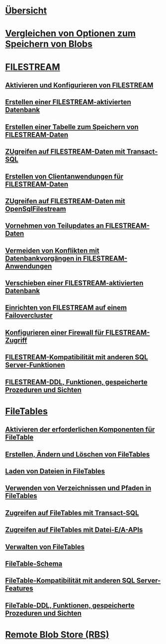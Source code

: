 # [Übersicht](binary-large-object-blob-data-sql-server.md)  
# [Vergleichen von Optionen zum Speichern von Blobs](compare-options-for-storing-blobs-sql-server.md)  
# [FILESTREAM](filestream-sql-server.md)  
## [Aktivieren und Konfigurieren von FILESTREAM](enable-and-configure-filestream.md)  
## [Erstellen einer FILESTREAM-aktivierten Datenbank](create-a-filestream-enabled-database.md)  
## [Erstellen einer Tabelle zum Speichern von FILESTREAM-Daten](create-a-table-for-storing-filestream-data.md)  
## [ZUgreifen auf FILESTREAM-Daten mit Transact-SQL](access-filestream-data-with-transact-sql.md)  
## [Erstellen von Clientanwendungen für FILESTREAM-Daten](create-client-applications-for-filestream-data.md)  
## [ZUgreifen auf FILESTREAM-Daten mit OpenSqlFilestream](access-filestream-data-with-opensqlfilestream.md)  
## [Vornehmen von Teilupdates an FILESTREAM-Daten](make-partial-updates-to-filestream-data.md)  
## [Vermeiden von Konflikten mit Datenbankvorgängen in FILESTREAM-Anwendungen](avoid-conflicts-with-database-operations-in-filestream-applications.md)  
## [Verschieben einer FILESTREAM-aktivierten Datenbank](move-a-filestream-enabled-database.md)  
## [Einrichten von FILESTREAM auf einem Failovercluster](set-up-filestream-on-a-failover-cluster.md)  
## [Konfigurieren einer Firewall für FILESTREAM-Zugriff](configure-a-firewall-for-filestream-access.md)  
## [FILESTREAM-Kompatibilität mit anderen SQL Server-Funktionen](filestream-compatibility-with-other-sql-server-features.md)  
## [FILESTREAM-DDL, Funktionen, gespeicherte Prozeduren und Sichten](filestream-ddl-functions-stored-procedures-and-views.md)  
# [FileTables](filetables-sql-server.md)  
## [Aktivieren der erforderlichen Komponenten für FileTable](enable-the-prerequisites-for-filetable.md)  
## [Erstellen, Ändern und Löschen von FileTables](create-alter-and-drop-filetables.md)  
## [Laden von Dateien in FileTables](load-files-into-filetables.md)  
## [Verwenden von Verzeichnissen und Pfaden in FileTables](work-with-directories-and-paths-in-filetables.md)  
## [Zugreifen auf FileTables mit Transact-SQL](access-filetables-with-transact-sql.md)  
## [Zugreifen auf FileTables mit Datei-E/A-APIs](access-filetables-with-file-input-output-apis.md)  
## [Verwalten von FileTables](manage-filetables.md)  
## [FileTable-Schema](filetable-schema.md)  
## [FileTable-Kompatibilität mit anderen SQL Server-Features](filetable-compatibility-with-other-sql-server-features.md)  
## [FileTable-DDL, Funktionen, gespeicherte Prozeduren und Sichten](filetable-ddl-functions-stored-procedures-and-views.md)  
# [Remote Blob Store (RBS)](remote-blob-store-rbs-sql-server.md)  
